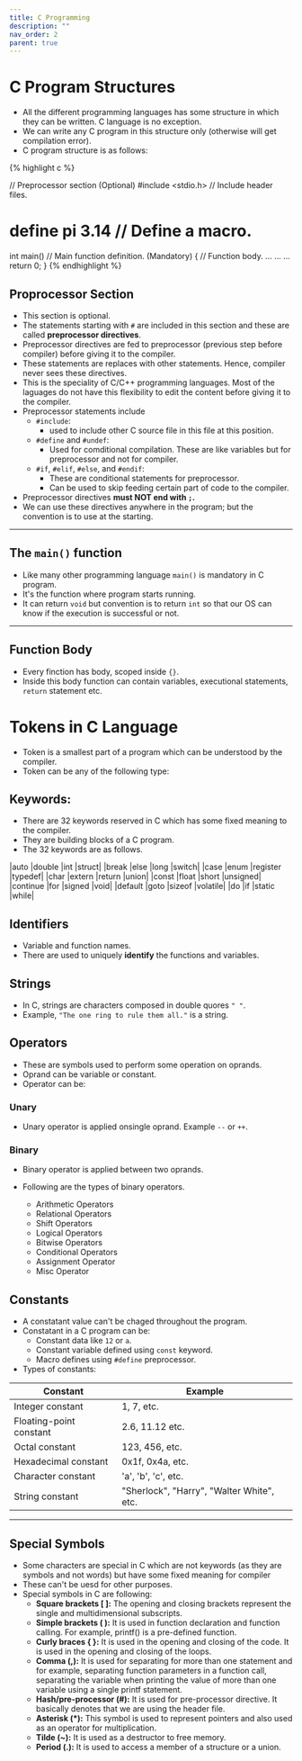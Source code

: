 ```yaml
---
title: C Programming
description: ""
nav_order: 2
parent: true
---
```


# C Program Structures

- All the different programming languages has some structure in which they can be written. C language is no exception.
- We can write any C program in this structure only (otherwise will get compilation error).
- C program structure is as follows:

{% highlight c %}

// Preprocessor section (Optional)
#include <stdio.h>      // Include  header files.
# define pi 3.14        // Define a macro.

int main()              // Main function definition. (Mandatory)
{                       // Function body.
    ...
    ...
    ...
    return 0;
}
{% endhighlight %}

## Proprocessor Section

- This section is optional.
- The statements starting with `#` are included in this section and these are called **preprocessor directives**.
- Preprocessor directives are fed to preprocessor (previous step before compiler) before giving it to the compiler.
- These statements are replaces with other statements. Hence, compiler never sees these directives.
- This is the speciality of C/C++ programming languages. Most of the laguages do not have this flexibility to edit the content before giving it to the compiler.
- Preprocessor statements include
    - `#include`: 
        - used to include other C source file in this file at this position.
    - `#define` and `#undef`:
        - Used for comditional compilation. These are like variables but for preprocessor and not for compiler.
    - `#if`, `#elif`, `#else`, and `#endif`:
        - These are conditional statements for preprocessor.
        - Can be used to skip feeding certain part of code to the compiler.
- Preprocessor directives **must NOT end with `;`.**
- We can use these directives anywhere in the program; but the convention is to use at the starting.

***

## The `main()` function

- Like many other programming language `main()` is mandatory in C program.
- It's the function where program starts running.
- It can return `void` but convention is to return `int` so that our OS can know if the execution is successful or not.

***

## Function Body

- Every finction has body, scoped inside `{}`.
- Inside this body function can contain variables, executional statements, `return` statement etc.

# Tokens in C Language

- Token is a smallest part of a program which can be understood by the compiler.
- Token can be any of the following type:

## Keywords:

- There are 32 keywords reserved in C which has some fixed meaning to the compiler. 
- They are building blocks of a C program.
- The 32 keywords are as follows.



|auto         |double      |int        |struct|
|break        |else        |long       |switch|
|case         |enum        |register   |typedef|
|char         |extern      |return     |union|
|const        |float       |short      |unsigned|
|continue     |for         |signed     |void|
|default      |goto        |sizeof     |volatile|
|do           |if          |static     |while|

## Identifiers

- Variable and function names.
- There are used to uniquely **identify** the functions and variables.



## Strings

- In C,  strings are characters composed in double quores `" "`.
- Example, `"The one ring to rule them all."` is a string.

## Operators

- These are symbols used to perform some operation on oprands.
- Oprand can be variable or constant.
- Operator can be:

### Unary

- Unary operator is applied onsingle oprand. Example `--` or `++`.

### Binary

- Binary operator is applied between two oprands.
- Following are the types of binary operators.

    - Arithmetic Operators
    - Relational Operators
    - Shift Operators
    - Logical Operators
    - Bitwise Operators
    - Conditional Operators
    - Assignment Operator
    - Misc Operator

## Constants

- A constatant value can't be chaged throughout the program.
- Constatant in a C program can be:
    - Constant data like `12` or `a`.
    - Constant variable defined using `const` keyword.
    - Macro defines using `#define` preprocessor.
- Types of constants:

| Constant | Example |
|-|-|
|Integer constant |	1, 7, etc.|
|Floating-point constant |	2.6, 11.12 etc.|
|Octal constant | 123, 456, etc.|
|Hexadecimal constant | 0x1f, 0x4a, etc.|
|Character constant | 'a', 'b', 'c', etc.|
|String constant | "Sherlock", "Harry", "Walter White", etc.|

***

## Special Symbols

- Some characters are special in C which are not keywords (as they are symbols and not words) but have some fixed meaning for compiler
- These can't be uesd for other purposes.
- Special symbols in C are following:
    - **Square brackets [ ]:** The opening and closing brackets represent the single and multidimensional subscripts.
    - **Simple brackets ( ):** It is used in function declaration and function calling. For example, printf() is a pre-defined  function.
    - **Curly braces { }:** It is used in the opening and closing of the code. It is used in the opening and closing of the loops.
    - **Comma (,):** It is used for separating for more than one statement and for example, separating function parameters in a function call, separating the variable when printing the value of more than one variable using a single printf statement.
    - **Hash/pre-processor (#):** It is used for pre-processor directive. It basically denotes that we are using the header file.
    - **Asterisk (*):** This symbol is used to represent pointers and also used as an operator for multiplication.
    - **Tilde (~):** It is used as a destructor to free memory.
    - **Period (.):** It is used to access a member of a structure or a union.
